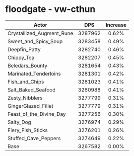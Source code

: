 # floodgate - vw-cthun
| Actor | DPS | Increase |
|---|:---:|:---:|
|Crystallized_Augment_Rune|3287962|0.62%|
|Sweet_and_Spicy_Soup|3283458|0.49%|
|Deepfin_Patty|3282740|0.46%|
|Chippy_Tea|3282207|0.45%|
|Beledars_Bounty|3281654|0.43%|
|Marinated_Tenderloins|3281301|0.42%|
|Fish_and_Chips|3281023|0.41%|
|Salt_Baked_Seafood|3280988|0.41%|
|Zesty_Nibblers|3277799|0.31%|
|GingerGlazed_Fillet|3277779|0.31%|
|Feast_of_the_Divine_Day|3277256|0.30%|
|Salty_Dog|3276974|0.29%|
|Fiery_Fish_Sticks|3276201|0.26%|
|Stuffed_Cave_Peppers|3274649|0.22%|
|Base|3267582|0.00%|
